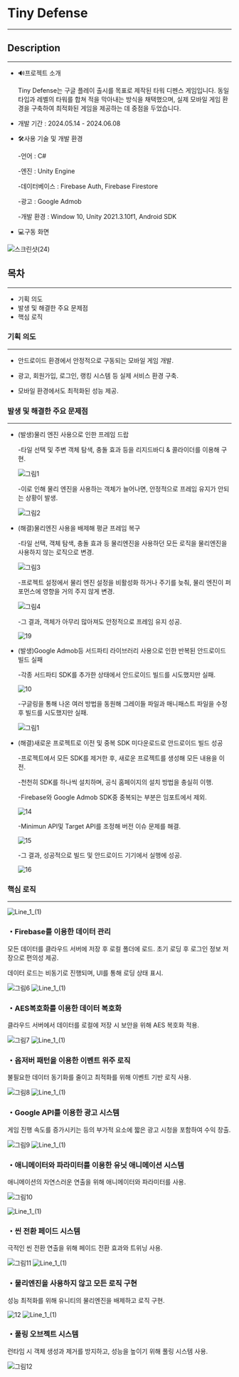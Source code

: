 ### 

# Tiny Defense


---

## Description

---


- 🔊프로젝트 소개
  
  Tiny Defense는 구글 플레이 출시를 목표로 제작된 타워 디펜스 게임입니다. 동일 타입과 레벨의 타워를 합쳐 적을 막아내는 방식을 채택했으며, 실제 모바일 게임 환경을 구축하여 최적화된 게임을 제공하는 데 중점을 두었습니다.

- 개발 기간 : 2024.05.14 - 2024.06.08

- 🛠️사용 기술 및 개발 환경

   -언어 : C#
  
   -엔진 : Unity Engine
  
   -데이터베이스 : Firebase Auth, Firebase Firestore
  
   -광고 : Google Admob
  
   -개발 환경 : Window 10, Unity 2021.3.10f1, Android SDK



- 💻구동 화면

![스크린샷(24)](https://github.com/oyb1412/TinyDefense/assets/154235801/840eaa96-be91-4418-9232-8d7ce3ff5aa6)

## 목차

---

- 기획 의도
- 발생 및 해결한 주요 문제점
- 핵심 로직


### 기획 의도

---

- 안드로이드 환경에서 안정적으로 구동되는 모바일 게임 개발.

- 광고, 회원가입, 로그인, 랭킹 시스템 등 실제 서비스 환경 구축.
  
- 모바일 환경에서도 최적화된 성능 제공.


### 발생 및 해결한 주요 문제점

---

- (발생)물리 엔진 사용으로 인한 프레임 드랍

   -타일 선택 및 주변 객체 탐색, 충돌 효과 등을 리지드바디 & 콜라이더를 이용해 구현.

   ![그림1](https://github.com/oyb1412/TinyDefense/assets/154235801/a61162f9-cfbe-459a-a752-a5bbd356d51b)

   -이로 인해 물리 엔진을 사용하는 객체가 늘어나면, 안정적으로 프레임 유지가 안되는 상황이 발생.

   ![그림2](https://github.com/oyb1412/TinyDefense/assets/154235801/ce8b0f03-61f2-4b2c-98de-984c646b5c21)

- (해결)물리엔진 사용을 배제해 평균 프레임 복구

   -타일 선택, 객체 탐색, 충돌 효과 등 물리엔진을 사용하던 모든 로직을 물리엔진을 사용하지 않는 로직으로 변경.

   ![그림3](https://github.com/oyb1412/TinyDefense/assets/154235801/4f872542-7730-4da0-b6f1-5b2fe2cd7f77)

   -프로젝트 설정에서 물리 엔진 설정을 비활성화 하거나 주기를 늦춰, 물리 엔진이 퍼포먼스에 영향을 거의 주지 않게 변경.

   ![그림4](https://github.com/oyb1412/TinyDefense/assets/154235801/1a836a90-65ee-4859-8395-dee97d4b09eb)

  -그 결과, 객체가 아무리 많아져도 안정적으로 프레임 유지 성공. 

  ![19](https://github.com/oyb1412/TinyDefense/assets/154235801/31a51e8f-4dbb-48a1-9ea8-d0789366a76a)

- (발생)Google Admob등 서드파티 라이브러리 사용으로 인한 반복된 안드로이드 빌드 실패

  -각종 서드파티 SDK를 추가한 상태에서 안드로이드 빌드를 시도했지만 실패.

  ![10](https://github.com/oyb1412/TinyDefense/assets/154235801/b1e5acce-ad50-46d1-80c2-c2db9fce9da3)

  -구글링을 통해 나온 여러 방법을 동원해 그레이들 파일과 매니패스트 파일을 수정 후 빌드를 시도했지만 실패.

  ![그림1](https://github.com/oyb1412/TinyDefense/assets/154235801/5cbc1c65-410d-4049-b1d2-2aa8f9facb19)

- (해결)새로운 프로젝트로 이전 및 중복 SDK 미다운로드로 안드로이드 빌드 성공

  -프로젝트에서 모든 SDK를 제거한 후, 새로운 프로젝트를 생성해 모든 내용을 이전.

  -천천히 SDK를 하나씩 설치하며, 공식 홈페이지의 설치 방법을 충실히 이행.

  -Firebase와 Google Admob SDK중 중복되는 부분은 임포트에서 제외.

  ![14](https://github.com/oyb1412/TinyDefense/assets/154235801/e131509b-f46a-4885-bc4a-c66bd74bc0f4)

  -Minimun API및 Target API를 조정해 버전 이슈 문제를 해결.

  ![15](https://github.com/oyb1412/TinyDefense/assets/154235801/acd54713-4681-4a05-8876-ddfb08e22b67)

  -그 결과, 성공적으로 빌드 및 안드로이드 기기에서 실행에 성공.

  ![16](https://github.com/oyb1412/TinyDefense/assets/154235801/15900dfc-7853-4bc6-b329-9685654715a3)


### 핵심 로직

---
![Line_1_(1)](https://github.com/oyb1412/TinyDefense/assets/154235801/f664c47e-d52b-4980-95ec-9859dea11aab)
### ・Firebase를 이용한 데이터 관리

모든 데이터를 클라우드 서버에 저장 후 로컬 폴더에 로드. 초기 로딩 후 로그인 정보 저장으로 편의성 제공.

데이터 로드는 비동기로 진행되며, UI를 통해 로딩 상태 표시.

![그림6](https://github.com/oyb1412/TinyDefense/assets/154235801/43d5a1bb-e068-4f45-9fbe-8001e3c394fa)
![Line_1_(1)](https://github.com/oyb1412/TinyDefense/assets/154235801/f664c47e-d52b-4980-95ec-9859dea11aab)

### ・AES복호화를 이용한 데이터 복호화

클라우드 서버에서 데이터를 로컬에 저장 시 보안을 위해 AES 복호화 적용.

![그림7](https://github.com/oyb1412/TinyDefense/assets/154235801/02f8e3a9-56b2-4530-9f71-d1c6ad60ef24)
![Line_1_(1)](https://github.com/oyb1412/TinyDefense/assets/154235801/f664c47e-d52b-4980-95ec-9859dea11aab)
### ・옵저버 패턴을 이용한 이벤트 위주 로직

불필요한 데이터 동기화를 줄이고 최적화를 위해 이벤트 기반 로직 사용.

![그림8](https://github.com/oyb1412/TinyDefense/assets/154235801/9e72daf5-2ec3-44d7-af59-36d6108d7778)
![Line_1_(1)](https://github.com/oyb1412/TinyDefense/assets/154235801/f664c47e-d52b-4980-95ec-9859dea11aab)

### ・Google API를 이용한 광고 시스템

게임 진행 속도를 증가시키는 등의 부가적 요소에 짧은 광고 시청을 포함하여 수익 창출.

![그림9](https://github.com/oyb1412/TinyDefense/assets/154235801/b42cdf44-ec1b-4122-8d27-42294a4cc12e)
![Line_1_(1)](https://github.com/oyb1412/TinyDefense/assets/154235801/f664c47e-d52b-4980-95ec-9859dea11aab)

### ・애니메이터와 파라미터를 이용한 유닛 애니메이션 시스템

애니메이션의 자연스러운 연출을 위해 애니메이터와 파라미터를 사용.

![그림10](https://github.com/oyb1412/TinyDefense/assets/154235801/495b490e-57de-4d0e-b0f7-ccbe3bf4b42b)

![Line_1_(1)](https://github.com/oyb1412/TinyDefense/assets/154235801/f664c47e-d52b-4980-95ec-9859dea11aab)
### ・씬 전환 페이드 시스템

극적인 씬 전환 연출을 위해 페이드 전환 효과와 트위닝 사용.

![그림11](https://github.com/oyb1412/TinyDefense/assets/154235801/343bf144-4cee-46f9-9ff9-9f8cee730246)
![Line_1_(1)](https://github.com/oyb1412/TinyDefense/assets/154235801/f664c47e-d52b-4980-95ec-9859dea11aab)

### ・물리엔진을 사용하지 않고 모든 로직 구현

성능 최적화를 위해 유니티의 물리엔진을 배제하고 로직 구현.

![12](https://github.com/oyb1412/TinyDefense/assets/154235801/6879138d-7fa0-4104-9256-00e6b865421d)
![Line_1_(1)](https://github.com/oyb1412/TinyDefense/assets/154235801/f664c47e-d52b-4980-95ec-9859dea11aab)
### ・풀링 오브젝트 시스템

런타임 시 객체 생성과 제거를 방지하고, 성능을 높이기 위해 풀링 시스템 사용.

![그림12](https://github.com/oyb1412/TinyDefense/assets/154235801/8e830d9b-8495-44d8-9c3b-22789a20ee9a)

